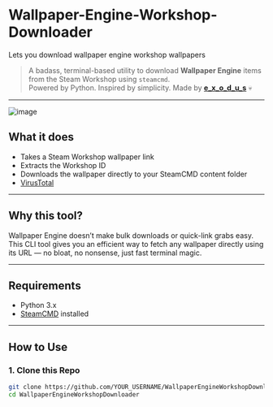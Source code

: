 # Wallpaper-Engine-Workshop-Downloader
Lets you download wallpaper engine workshop wallpapers

> A badass, terminal-based utility to download **Wallpaper Engine** items from the Steam Workshop using `steamcmd`.  
> Powered by Python. Inspired by simplicity. Made by [**e_x_o_d_u_s**](https://guns.lol/e_x_o_d_u_s) 💀

---
![image](https://github.com/user-attachments/assets/c6eb27b9-38e7-4e50-8290-e2bfb95b0f25)


##  What it does

-  Takes a Steam Workshop wallpaper link
-  Extracts the Workshop ID
-  Downloads the wallpaper directly to your SteamCMD content folder
-  [VirusTotal](https://www.virustotal.com/gui/file/38e50d9b16303c37cea43e7ac433021b1514a1dedab3129ad0a5cdc785be3470/summary)

---

##  Why this tool?

Wallpaper Engine doesn’t make bulk downloads or quick-link grabs easy. This CLI tool gives you an efficient way to fetch any wallpaper directly using its URL — no bloat, no nonsense, just fast terminal magic.

---

##  Requirements

- Python 3.x  
- [SteamCMD](https://developer.valvesoftware.com/wiki/SteamCMD) installed  


---

##  How to Use

### 1.  Clone this Repo

```bash
git clone https://github.com/YOUR_USERNAME/WallpaperEngineWorkshopDownloader
cd WallpaperEngineWorkshopDownloader


